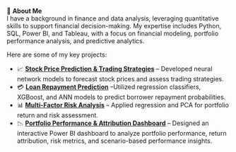 🎯 **About Me**  
I have a background in finance and data analysis, leveraging quantitative skills to support financial decision-making. My expertise includes Python, SQL, Power BI, and Tableau, with a focus on financial modeling, portfolio performance analysis, and predictive analytics.  

Here are some of my key projects:  
- 📈 **[Stock Price Prediction & Trading Strategies](https://github.com/wya58/python-projects/tree/main/Stock%20Price%20Prediction%20%26%20Trading%20Strategies%20Backtest)** – Developed neural network models to forecast stock prices and assess trading strategies.
- 💳 **[Loan Repayment Prediction](https://github.com/wya58/python-projects/tree/main/Loan%20Repayment%20Prediction)** –Utilized regression classifiers, XGBoost, and ANN models to predict borrower repayment probabilities.
- 📊 **[Multi-Factor Risk Analysis](https://github.com/wya58/python-projects/tree/main/Multi-Factor%20Risk%20Analysis)** – Applied regression and PCA for portfolio return and risk assessment.
- 📉 **[Portfolio Performance & Attribution Dashboard](https://github.com/wya58/power-bi-projects/tree/main/Portfolio%20Analysis)** – Designed an interactive Power BI dashboard to analyze portfolio performance, return attribution, risk metrics, and scenario-based performance insights.
